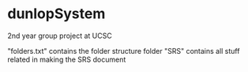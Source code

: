 # dunlopSystem
2nd year group project at UCSC

"folders.txt" contains the folder structure
folder "SRS" contains all stuff related in making the SRS document
